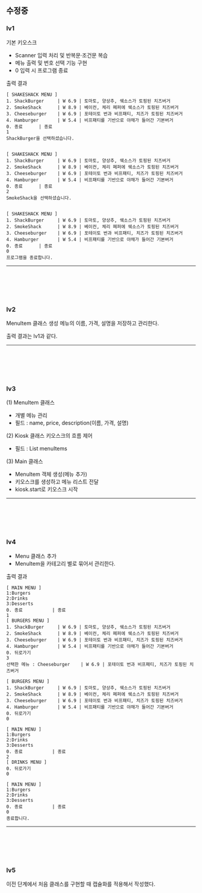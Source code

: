 ## 수정중

### lv1
기본 키오스크
- Scanner 입력 처리 및 반복문·조건문 복습
- 메뉴 출력 및 번호 선택 기능 구현
- 0 입력 시 프로그램 종료


출력 결과
```
[ SHAKESHACK MENU ]
1. ShackBurger     | W 6.9 | 토마토, 양상추, 쉑소스가 토핑된 치즈버거
2. SmokeShack      | W 8.9 | 베이컨, 체리 페퍼에 쉑소스가 토핑된 치즈버거
3. Cheeseburger    | W 6.9 | 포테이토 번과 비프패티, 치즈가 토핑된 치즈버거
4. Hamburger       | W 5.4 | 비프패티를 기반으로 야채가 들어간 기본버거
0. 종료      | 종료
1
ShackBurger을 선택하셨습니다.


[ SHAKESHACK MENU ]
1. ShackBurger     | W 6.9 | 토마토, 양상추, 쉑소스가 토핑된 치즈버거
2. SmokeShack      | W 8.9 | 베이컨, 체리 페퍼에 쉑소스가 토핑된 치즈버거
3. Cheeseburger    | W 6.9 | 포테이토 번과 비프패티, 치즈가 토핑된 치즈버거
4. Hamburger       | W 5.4 | 비프패티를 기반으로 야채가 들어간 기본버거
0. 종료      | 종료
2
SmokeShack을 선택하셨습니다.


[ SHAKESHACK MENU ]
1. ShackBurger     | W 6.9 | 토마토, 양상추, 쉑소스가 토핑된 치즈버거
2. SmokeShack      | W 8.9 | 베이컨, 체리 페퍼에 쉑소스가 토핑된 치즈버거
3. Cheeseburger    | W 6.9 | 포테이토 번과 비프패티, 치즈가 토핑된 치즈버거
4. Hamburger       | W 5.4 | 비프패티를 기반으로 야채가 들어간 기본버거
0. 종료      | 종료
0
프로그램을 종료합니다.
```
---
<br>
<br>
<br>
<br>

### lv2
MenuItem 클래스 생성
메뉴의 이름, 가격, 설명을 저장하고 관리한다.

출력 결과는 lv1과 같다.


---

<br>
<br>
<br>
<br>

### lv3

(1) MenuItem 클래스
- 개별 메뉴 관리
- 필드 : name, price, description(이름, 가격, 설명)

(2) Kiosk 클래스
키오스크의 흐름 제어
- 필드 : List<MenuItem> menuItems

(3) Main 클래스
- MenuItem 객체 생성(메뉴 추가)
- 키오스크를 생성하고 메뉴 리스트 전달
- kiosk.start로 키오스크 시작

---
<br>
<br>
<br>
<br>

### lv4
- Menu 클래스 추가
- MenuItem을 카테고리 별로 묶어서 관리한다.

출력 결과
```
[ MAIN MENU ]
1:Burgers
2:Drinks
3:Desserts
0. 종료           | 종료
1
[ BURGERS MENU ]
1. ShackBurger     | W 6.9 | 토마토, 양상추, 쉑소스가 토핑된 치즈버거
2. SmokeShack      | W 8.9 | 베이컨, 체리 페퍼에 쉑소스가 토핑된 치즈버거
3. Cheeseburger    | W 6.9 | 포테이토 번과 비프패티, 치즈가 토핑된 치즈버거
4. Hamburger       | W 5.4 | 비프패티를 기반으로 야채가 들어간 기본버거
0. 뒤로가기
3
선택한 메뉴 : Cheeseburger    | W 6.9 | 포테이토 번과 비프패티, 치즈가 토핑된 치즈버거

[ BURGERS MENU ]
1. ShackBurger     | W 6.9 | 토마토, 양상추, 쉑소스가 토핑된 치즈버거
2. SmokeShack      | W 8.9 | 베이컨, 체리 페퍼에 쉑소스가 토핑된 치즈버거
3. Cheeseburger    | W 6.9 | 포테이토 번과 비프패티, 치즈가 토핑된 치즈버거
4. Hamburger       | W 5.4 | 비프패티를 기반으로 야채가 들어간 기본버거
0. 뒤로가기
0

[ MAIN MENU ]
1:Burgers
2:Drinks
3:Desserts
0. 종료           | 종료
2
[ DRINKS MENU ]
0. 뒤로가기
0

[ MAIN MENU ]
1:Burgers
2:Drinks
3:Desserts
0. 종료           | 종료
0
종료합니다.
```

---
<br>
<br>
<br>
<br>

### lv5
이전 단계에서 처음 클래스를 구현할 때 캡슐화를 적용해서 작성했다.
